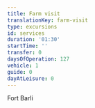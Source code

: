 ```yaml
---
title: Farm visit
translationKey: farm-visit
type: excursions
id: services
duration: '01:30'
startTime: ''
transfer: 0
daysOfOperation: 127
vehicle: 1
guide: 0
dayAtLeisure: 0
---
```

Fort Barli